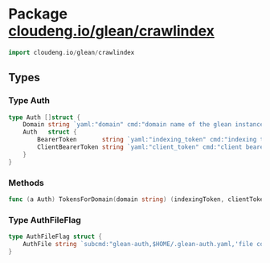 # Package [cloudeng.io/glean/crawlindex](https://pkg.go.dev/cloudeng.io/glean/crawlindex?tab=doc)

```go
import cloudeng.io/glean/crawlindex
```


## Types
### Type Auth
```go
type Auth []struct {
	Domain string `yaml:"domain" cmd:"domain name of the glean instance"`
	Auth   struct {
		BearerToken       string `yaml:"indexing_token" cmd:"indexing token for the glean instance"`
		ClientBearerToken string `yaml:"client_token" cmd:"client bearer token for the glean instance"`
	}
}
```

### Methods

```go
func (a Auth) TokensForDomain(domain string) (indexingToken, clientToken *apitokens.T)
```




### Type AuthFileFlag
```go
type AuthFileFlag struct {
	AuthFile string `subcmd:"glean-auth,$HOME/.glean-auth.yaml,'file containing authentication tokens for glean instances'"`
}
```





